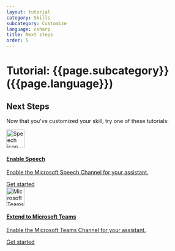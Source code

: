 ```yaml
---
layout: tutorial
category: Skills
subcategory: Customize
language: csharp
title: Next steps
order: 5
---
```


# Tutorial: {{page.subcategory}} ({{page.language}})

## Next Steps
Now that you've customized your skill, try one of these tutorials:

<div class="card-deck">
    <a href="{{site.baseurl}}/clients-and-channels/tutorials/enable-speech/1-intro/" class="card">
        <div class="card-body">
            <img src="{{site.baseurl}}/assets/images/icons/speech.png" alt="Speech icon" width="48px">
            <h4 class="card-title">Enable Speech</h4>
            <p class="card-text">Enable the Microsoft Speech Channel for your assistant.</p>
        </div>
        <div class="card-footer">
            <div class="btn btn-primary">Get started</div>
        </div>
    </a>
    <a href="{{site.baseurl}}/clients-and-channels/tutorials/enable-teams/1-intro/" class="card">
        <div class="card-body">
            <img src="{{site.baseurl}}/assets/images/icons/teams.png" alt="Microsoft Teams icon" width="48px">
            <h4 class="card-title">Extend to Microsoft Teams</h4>
            <p class="card-text">Enable the Microsoft Teams Channel for your assistant.</p>
        </div>
        <div class="card-footer">
            <div class="btn btn-primary">Get started</div>
        </div>
    </a>
</div>